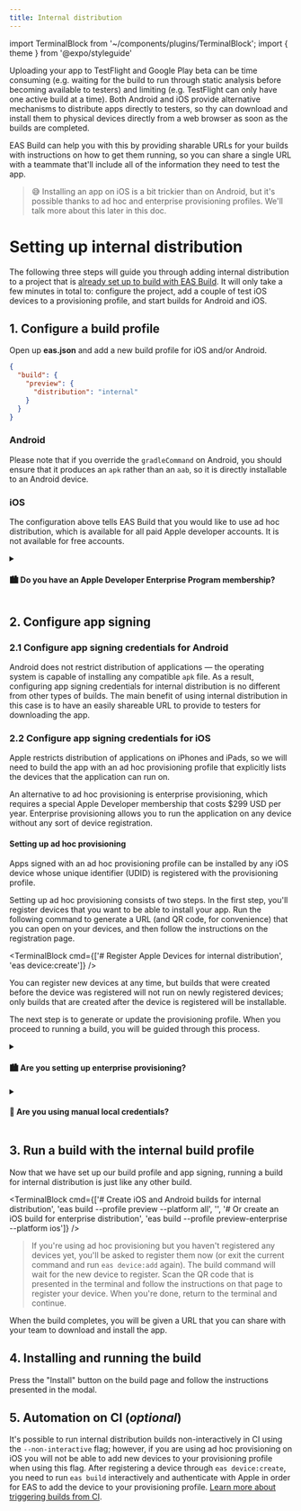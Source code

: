 ```yaml
---
title: Internal distribution
---
```


import TerminalBlock from '~/components/plugins/TerminalBlock';
import { theme } from '@expo/styleguide'

Uploading your app to TestFlight and Google Play beta can be time consuming (e.g. waiting for the build to run through static analysis before becoming available to testers) and limiting (e.g. TestFlight can only have one active build at a time). Both Android and iOS provide alternative mechanisms to distribute apps directly to testers, so thy can download and install them to physical devices directly from a web browser as soon as the builds are completed.

EAS Build can help you with this by providing sharable URLs for your builds with instructions on how to get them running, so you can share a single URL with a teammate that'll include all of the information they need to test the app.

> 😅 Installing an app on iOS is a bit trickier than on Android, but it's possible thanks to ad hoc and enterprise provisioning profiles. We'll talk more about this later in this doc.

<div style={{marginTop: 30}} />

<h1>Setting up internal distribution</h1>

The following three steps will guide you through adding internal distribution to a project that is [already set up to build with EAS Build](setup.md). It will only take a few minutes in total to: configure the project, add a couple of test iOS devices to a provisioning profile, and start builds for Android and iOS.

<div style={{marginTop: -10}} />

## 1. Configure a build profile

Open up **eas.json** and add a new build profile for iOS and/or Android.

```json
{
  "build": {
    "preview": {
      "distribution": "internal"
    }
  }
}
```

### Android

Please note that if you override the `gradleCommand` on Android, you should ensure that it produces an `apk` rather than an `aab`, so it is directly installable to an Android device.

### iOS

The configuration above tells EAS Build that you would like to use ad hoc distribution, which is available for all paid Apple developer accounts. It is not available for free accounts.

<div style={{marginTop: -10}} />

<details><summary><h4>🏙 Do you have an Apple Developer Enterprise Program membership?</h4></summary>
<p>

The following will only work if you have an Apple account with Apple Developer Enterprise Program membership. While using the enterprise provisioning, you can sign your app using a `universal` or `adhoc` provisioning profile. We recommend `universal` because it does not require you to register your devices with Apple, which is the main benefit of using Enterprise provisioning.

```json
{
  "build": {
    "preview": {
      "distribution": "internal",
      "ios": {
        /* @info Valid values: universal, adhoc */
        "enterpriseProvisioning": "universal" /* @end */

      }
    }
  }
}
```

</p>
</details>

## 2. Configure app signing

### 2.1 Configure app signing credentials for Android

Android does not restrict distribution of applications &mdash; the operating system is capable of installing any compatible `apk` file. As a result, configuring app signing credentials for internal distribution is no different from other types of builds. The main benefit of using internal distribution in this case is to have an easily shareable URL to provide to testers for downloading the app.

### 2.2 Configure app signing credentials for iOS

Apple restricts distribution of applications on iPhones and iPads, so we will need to build the app with an ad hoc provisioning profile that explicitly lists the devices that the application can run on.

An alternative to ad hoc provisioning is enterprise provisioning, which requires a special Apple Developer membership that costs $299 USD per year. Enterprise provisioning allows you to run the application on any device without any sort of device registration.

#### Setting up ad hoc provisioning

Apps signed with an ad hoc provisioning profile can be installed by any iOS device whose unique identifier (UDID) is registered with the provisioning profile.

Setting up ad hoc provisioning consists of two steps. In the first step, you'll register devices that you want to be able to install your app. Run the following command to generate a URL (and QR code, for convenience) that you can open on your devices, and then follow the instructions on the registration page.

<TerminalBlock cmd={['# Register Apple Devices for internal distribution', 'eas device:create']} />

You can register new devices at any time, but builds that were created before the device was registered will not run on newly registered devices; only builds that are created after the device is registered will be installable.

The next step is to generate or update the provisioning profile. When you proceed to running a build, you will be guided through this process.

<details><summary><h4>🏙 Are you setting up enterprise provisioning?</h4></summary>
<p>

Apple Enterprise Program membership costs $299 USD per year and [not all organizations will be eligible](https://developer.apple.com/programs/enterprise/), so you will likely be using ad hoc provisioning, which works with any normal paid Apple developer account.

If you have an [Apple Developer Enterprise Program membership](https://developer.apple.com/programs/enterprise/) users can install your app to their device without pre-registering their UDID; they just need to install the profile to their device and they can then access existing builds. You will need to sign in using your Apple Developer Enterprise account during the `eas build` process to set up the correct provisioning.

If you distribute your app both through enterprise provisioning and the App Store, you will need to have a distinct bundle identifier for each context. We recommend either:
  
- In managed projects, use **app.config.js** to dynamically switch identifiers.
- In bare projects, create a separate `scheme` for each bundle identifier and specify the scheme name in separate build profiles.

</p>
</details>

<div style={{marginTop: -20}} />

<details><summary><h4>🔐 Are you using manual local credentials?</h4></summary>
<p>

If so, make sure to point your **credentials.json** to an ad hoc or enterprise provisioning profile that you generate through the Apple Developer Portal (either update an existing credentials.json used for another type of distribution or replace it with a new one that points to the appropriate provisioning profile). Beware that EAS CLI does only a limited validation of your local credentials, and you will have to handle device UDID registration manually. Read more about [using local credentials](/app-signing/local-credentials.md).

</p>
</details>


## 3. Run a build with the internal build profile

Now that we have set up our build profile and app signing, running a build for internal distribution is just like any other build.

<TerminalBlock cmd={['# Create iOS and Android builds for internal distribution', 'eas build --profile preview --platform all', '', '# Or create an iOS build for enterprise distribution', 'eas build --profile preview-enterprise --platform ios']} />

> If you're using ad hoc provisioning but you haven't registered any devices yet, you'll be asked to register them now (or exit the current command and run `eas device:add` again). The build command will wait for the new device to register. Scan the QR code that is presented in the terminal and follow the instructions on that page to register your device. When you're done, return to the terminal and continue.

When the build completes, you will be given a URL that you can share with your team to download and install the app.

## 4. Installing and running the build

Press the "Install" button on the build page and follow the instructions presented in the modal.

## 5. Automation on CI (_optional_)

It's possible to run internal distribution builds non-interactively in CI using the `--non-interactive` flag; however, if you are using ad hoc provisioning on iOS you will not be able to add new devices to your provisioning profile when using this flag. After registering a device through `eas device:create`, you need to run `eas build` interactively and authenticate with Apple in order for EAS to add the device to your provisioning profile. [Learn more about triggering builds from CI](/build/building-on-ci.md).

<!--
(@dsokal) this is not implemented yet

When using iOS ad hoc provisioning managed by Expo, if a teammate navigates to this URL on an iOS device that is not yet registered, they will be able to register their device and initiate a new build to include the updated profile that will run on their device. If the ad hoc provisioning profile is not managed by Expo, the user will be asked to contact the organization admin in order to add their device UDID and create a new build compatible with their device.
-->
